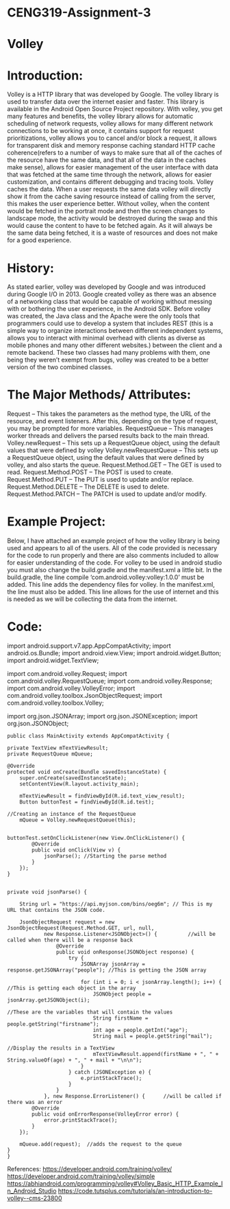 # CENG319-Assignment-3

# Volley
# Introduction:
Volley is a HTTP library that was developed by Google. The volley library is used to transfer data over the internet easier and faster. This library is available in the Android Open Source Project repository. 
With volley, you get many features and benefits, the volley library allows for automatic scheduling of network requests, volley allows for many different network connections to be working at once, it contains support for request prioritizations, volley allows you to cancel and/or block a request, it allows for transparent disk and memory response caching standard HTTP cache coherence(refers to a number of ways to make sure that all of the caches of the resource have the same data, and that all of the data in the caches make sense), allows for easier management of the user interface with data that was fetched at the same time through the network, allows for easier customization, and contains different debugging and tracing tools.
Volley caches the data. When a user requests the same data volley will directly show it from the cache saving resource instead of calling from the server, this makes the user experience better. Without volley, when the content would be fetched in the portrait mode and then the screen changes to landscape mode, the activity would be destroyed during the swap and this would cause the content to have to be fetched again. As it will always be the same data being fetched, it is a waste of resources and does not make for a good experience.

# History:
As stated earlier, volley was developed by Google and was introduced during Google I/O in 2013.  Google created volley as there was an absence of a networking class that would be capable of working without messing with or bothering the user experience, in the Android SDK. 
Before volley was created, the Java class and the Apache were the only tools that programmers could use to develop a system that includes REST (this is a simple way to organize interactions between different independent systems, allows you to interact with minimal overhead with clients as diverse as mobile phones and many other different websites.) between the client and a remote backend. These two classes had many problems with them, one being they weren’t exempt from bugs, volley was created to be a better version of the two combined classes.

# The Major Methods/ Attributes:
Request – This takes the parameters as the method type, the URL of the resource, and event listeners. After this, depending on the type of request, you may be prompted for more variables.
RequestQueue – This manages worker threads and delivers the parsed results back to the main thread.
Volley.newRequest – This sets up a RequestQueue object, using the default values that were defined by volley
Volley.newRequestQueue – This sets up a RequestQueue object, using the default values that were defined by volley, and also starts the queue.
Request.Method.GET – The GET is used to read.
Request.Method.POST – The POST is used to create.
Request.Method.PUT – The PUT is used to update and/or replace.
Request.Method.DELETE – The DELETE is used to delete.
Request.Method.PATCH – The PATCH is used to update and/or modify.

# Example Project:
Below, I have attached an example project of how the volley library is being used and appears to all of the users. All of the code provided is necessary for the code to run properly and there are also comments included to allow for easier understanding of the code.
For volley to be used in android studio you must also change the build.gradle and the manifest.xml a little bit. In the build.gradle, the line compile ‘com.android.volley:volley:1.0.0’ must be added. This line adds the dependency files for volley. In the manifest.xml, the line <uses-permission android:name=”android.permission.INTERNET” /> must also be added. This line allows for the use of internet and this is needed as we will be collecting the data from the internet.

# Code:
import android.support.v7.app.AppCompatActivity;
import android.os.Bundle;
import android.view.View;
import android.widget.Button;
import android.widget.TextView;
 
import com.android.volley.Request;
import com.android.volley.RequestQueue;
import com.android.volley.Response;
import com.android.volley.VolleyError;
import com.android.volley.toolbox.JsonObjectRequest;
import com.android.volley.toolbox.Volley;
 
import org.json.JSONArray;
import org.json.JSONException;
import org.json.JSONObject;
 
    public class MainActivity extends AppCompatActivity {
   
    private TextView mTextViewResult;
    private RequestQueue mQueue;
 
    @Override
    protected void onCreate(Bundle savedInstanceState) {
        super.onCreate(savedInstanceState);
        setContentView(R.layout.activity_main);
 
        mTextViewResult = findViewById(R.id.text_view_result);
        Button buttonTest = findViewById(R.id.test);
 
    //Creating an instance of the RequestQueue
        mQueue = Volley.newRequestQueue(this);

        
    buttonTest.setOnClickListener(new View.OnClickListener() {
            @Override
            public void onClick(View v) {
                jsonParse(); //Starting the parse method
            }
        });
    }
 
    
    private void jsonParse() {
 
        String url = "https://api.myjson.com/bins/oeg6m"; // This is my URL that contains the JSON code.
 
        JsonObjectRequest request = new JsonObjectRequest(Request.Method.GET, url, null,
                new Response.Listener<JSONObject>() {          //will be called when there will be a response back
                    @Override
                    public void onResponse(JSONObject response) {
                        try {
                            JSONArray jsonArray = response.getJSONArray("people"); //This is getting the JSON array
 
                            for (int i = 0; i < jsonArray.length(); i++) {    //This is getting each object in the array
                                JSONObject people = jsonArray.getJSONObject(i);
 
    //These are the variables that will contain the values
                                String firstName = people.getString("firstname");
                                int age = people.getInt("age");
                                String mail = people.getString("mail");
 
    //Display the results in a TextView
                                mTextViewResult.append(firstName + ", " + String.valueOf(age) + ", " + mail + "\n\n"); 
                            }
                        } catch (JSONException e) {
                            e.printStackTrace();
                        }
                    }
                }, new Response.ErrorListener() {      //will be called if there was an error
            @Override
            public void onErrorResponse(VolleyError error) {
                error.printStackTrace();
            }
        });
 
        mQueue.add(request);  //adds the request to the queue
    }
    }

References:
https://developer.android.com/training/volley/ 
https://developer.android.com/training/volley/simple 
https://abhiandroid.com/programming/volley#Volley_Basic_HTTP_Example_In_Android_Studio 
https://code.tutsplus.com/tutorials/an-introduction-to-volley--cms-23800 
